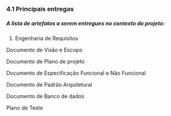 ### 4.1 Principais entregas

##### A lista de artefatos a serem entregues no contexto do projeto:

1. Engenharia de Requisitos

Documento de Visão e Escopo

Documento de Plano de projeto

Documento de Especificação Funcional e Não Funcional

Documento de Padrão Arquitetural

Documento de Banco de dados

Plano de Teste



